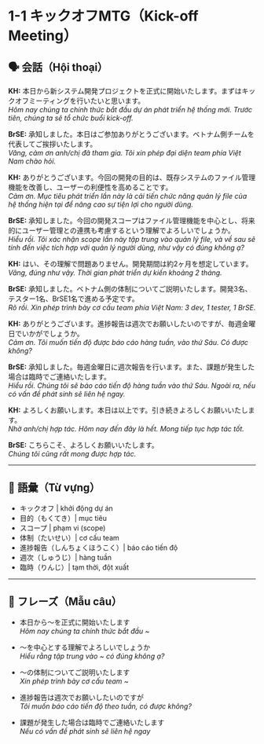 # 1-1 キックオフMTG（Kick-off Meeting）

## 🗣️ 会話（Hội thoại）

**KH:** 本日から新システム開発プロジェクトを正式に開始いたします。まずはキックオフミーティングを行いたいと思います。  
*Hôm nay chúng ta chính thức bắt đầu dự án phát triển hệ thống mới. Trước tiên, chúng ta sẽ tổ chức buổi kick-off.*  

**BrSE:** 承知しました。本日はご参加ありがとうございます。ベトナム側チームを代表してご挨拶いたします。  
*Vâng, cảm ơn anh/chị đã tham gia. Tôi xin phép đại diện team phía Việt Nam chào hỏi.*  

**KH:** ありがとうございます。今回の開発の目的は、既存システムのファイル管理機能を改善し、ユーザーの利便性を高めることです。  
*Cảm ơn. Mục tiêu phát triển lần này là cải tiến chức năng quản lý file của hệ thống hiện tại để nâng cao sự tiện lợi cho người dùng.*  

**BrSE:** 承知しました。今回の開発スコープはファイル管理機能を中心とし、将来的にユーザー管理との連携も考慮するという理解でよろしいでしょうか。  
*Hiểu rồi. Tôi xác nhận scope lần này tập trung vào quản lý file, và về sau sẽ tính đến việc tích hợp với quản lý người dùng, như vậy có đúng không ạ?*  

**KH:** はい、その理解で問題ありません。開発期間は約2ヶ月を想定しています。  
*Vâng, đúng như vậy. Thời gian phát triển dự kiến khoảng 2 tháng.*  

**BrSE:** 承知しました。ベトナム側の体制についてご説明いたします。開発3名、テスター1名、BrSE1名で進める予定です。  
*Rõ rồi. Xin phép trình bày cơ cấu team phía Việt Nam: 3 dev, 1 tester, 1 BrSE.*  

**KH:** ありがとうございます。進捗報告は週次でお願いしたいのですが、毎週金曜日でいかがでしょうか。  
*Cảm ơn. Tôi muốn tiến độ được báo cáo hàng tuần, vào thứ Sáu. Có được không?*  

**BrSE:** 承知しました。毎週金曜日に週次報告を行います。また、課題が発生した場合は臨時でご連絡いたします。  
*Hiểu rồi. Chúng tôi sẽ báo cáo tiến độ hàng tuần vào thứ Sáu. Ngoài ra, nếu có vấn đề phát sinh sẽ liên hệ ngay.*  

**KH:** よろしくお願いします。本日は以上です。引き続きよろしくお願いいたします。  
*Nhờ anh/chị hợp tác. Hôm nay đến đây là hết. Mong tiếp tục hợp tác tốt.*  

**BrSE:** こちらこそ、よろしくお願いいたします。  
*Chúng tôi cũng rất mong được hợp tác.*  

---

## 📖 語彙（Từ vựng）

- キックオフ | khởi động dự án  
- 目的（もくてき）| mục tiêu  
- スコープ | phạm vi (scope)  
- 体制（たいせい）| cơ cấu team  
- 進捗報告（しんちょくほうこく）| báo cáo tiến độ  
- 週次（しゅうじ）| hàng tuần  
- 臨時（りんじ）| tạm thời, đột xuất  

---

## 📝 フレーズ（Mẫu câu）

- 本日から～を正式に開始いたします  
  *Hôm nay chúng ta chính thức bắt đầu ~*  

- ～を中心とする理解でよろしいでしょうか  
  *Hiểu rằng tập trung vào ~ có đúng không ạ?*  

- ～の体制についてご説明いたします  
  *Xin phép trình bày cơ cấu team ~*  

- 進捗報告は週次でお願いしたいのですが  
  *Tôi muốn báo cáo tiến độ theo tuần, có được không?*  

- 課題が発生した場合は臨時でご連絡いたします  
  *Nếu có vấn đề phát sinh sẽ liên hệ ngay*  

